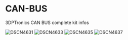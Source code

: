 # CAN-BUS
3DPTronics CAN BUS complete kit infos


![DSCN4631](https://user-images.githubusercontent.com/109287233/178979714-830e1875-cd54-432e-935e-964108416fb6.JPG)
![DSCN4633](https://user-images.githubusercontent.com/109287233/178979724-5f383580-008d-4c54-868c-8216238a246c.JPG)
![DSCN4635](https://user-images.githubusercontent.com/109287233/178979726-a99c4c67-5318-4bc3-891d-688d007454b5.JPG)
![DSCN4637](https://user-images.githubusercontent.com/109287233/178979728-9ada5d6f-0479-419a-95e1-22c395bb860f.JPG)
